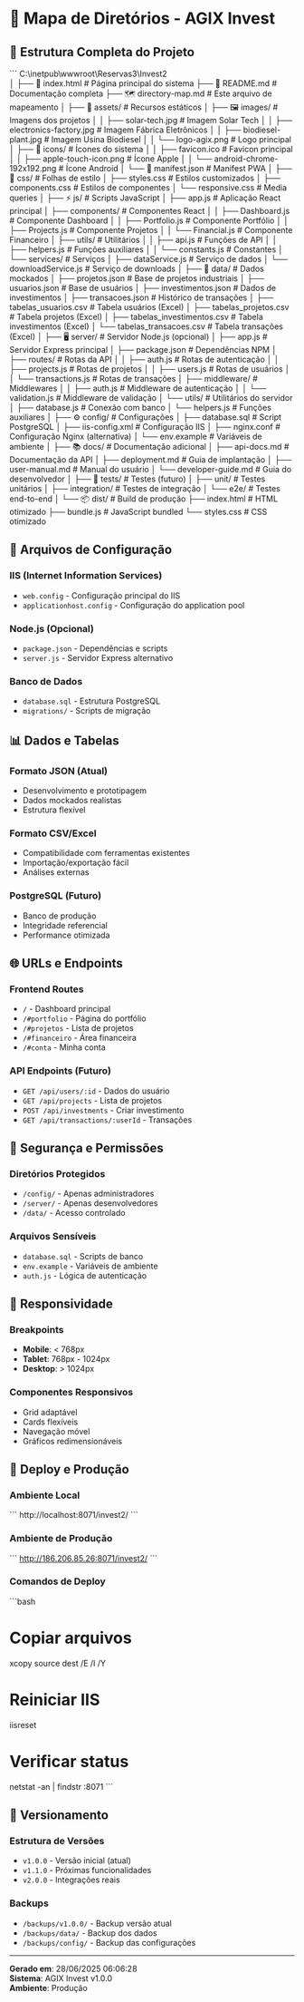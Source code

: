 # 📁 Mapa de Diretórios - AGIX Invest

## 🌟 Estrutura Completa do Projeto

\`\`\`
C:\inetpub\wwwroot\Reservas3\Invest2\
│
├── 📄 index.html                           # Página principal do sistema
├── 📖 README.md                            # Documentação completa
├── 🗺️  directory-map.md                    # Este arquivo de mapeamento
│
├── 📁 assets/                              # Recursos estáticos
│   ├── 🖼️  images/                          # Imagens dos projetos
│   │   ├── solar-tech.jpg                 # Imagem Solar Tech
│   │   ├── electronics-factory.jpg        # Imagem Fábrica Eletrônicos
│   │   ├── biodiesel-plant.jpg            # Imagem Usina Biodiesel
│   │   └── logo-agix.png                  # Logo principal
│   ├── 🎨 icons/                           # Ícones do sistema
│   │   ├── favicon.ico                    # Favicon principal
│   │   ├── apple-touch-icon.png           # Ícone Apple
│   │   └── android-chrome-192x192.png     # Ícone Android
│   └── 📄 manifest.json                    # Manifest PWA
│
├── 🎨 css/                                 # Folhas de estilo
│   ├── styles.css                         # Estilos customizados
│   ├── components.css                     # Estilos de componentes
│   └── responsive.css                     # Media queries
│
├── ⚡ js/                                  # Scripts JavaScript
│   ├── app.js                             # Aplicação React principal
│   ├── components/                        # Componentes React
│   │   ├── Dashboard.js                   # Componente Dashboard
│   │   ├── Portfolio.js                   # Componente Portfólio
│   │   ├── Projects.js                    # Componente Projetos
│   │   └── Financial.js                   # Componente Financeiro
│   ├── utils/                             # Utilitários
│   │   ├── api.js                         # Funções de API
│   │   ├── helpers.js                     # Funções auxiliares
│   │   └── constants.js                   # Constantes
│   └── services/                          # Serviços
│       ├── dataService.js                 # Serviço de dados
│       └── downloadService.js             # Serviço de downloads
│
├── 💾 data/                                # Dados mockados
│   ├── projetos.json                      # Base de projetos industriais
│   ├── usuarios.json                      # Base de usuários
│   ├── investimentos.json                 # Dados de investimentos
│   ├── transacoes.json                    # Histórico de transações
│   ├── tabelas_usuarios.csv               # Tabela usuários (Excel)
│   ├── tabelas_projetos.csv               # Tabela projetos (Excel)
│   ├── tabelas_investimentos.csv          # Tabela investimentos (Excel)
│   └── tabelas_transacoes.csv             # Tabela transações (Excel)
│
├── 🖥️  server/                             # Servidor Node.js (opcional)
│   ├── app.js                             # Servidor Express principal
│   ├── package.json                       # Dependências NPM
│   ├── routes/                            # Rotas da API
│   │   ├── auth.js                        # Rotas de autenticação
│   │   ├── projects.js                    # Rotas de projetos
│   │   ├── users.js                       # Rotas de usuários
│   │   └── transactions.js                # Rotas de transações
│   ├── middleware/                        # Middlewares
│   │   ├── auth.js                        # Middleware de autenticação
│   │   └── validation.js                  # Middleware de validação
│   └── utils/                             # Utilitários do servidor
│       ├── database.js                    # Conexão com banco
│       └── helpers.js                     # Funções auxiliares
│
├── ⚙️  config/                             # Configurações
│   ├── database.sql                       # Script PostgreSQL
│   ├── iis-config.xml                     # Configuração IIS
│   ├── nginx.conf                         # Configuração Nginx (alternativa)
│   └── env.example                        # Variáveis de ambiente
│
├── 📚 docs/                               # Documentação adicional
│   ├── api-docs.md                        # Documentação da API
│   ├── deployment.md                      # Guia de implantação
│   ├── user-manual.md                     # Manual do usuário
│   └── developer-guide.md                 # Guia do desenvolvedor
│
├── 🧪 tests/                              # Testes (futuro)
│   ├── unit/                              # Testes unitários
│   ├── integration/                       # Testes de integração
│   └── e2e/                               # Testes end-to-end
│
└── 📦 dist/                               # Build de produção
    ├── index.html                         # HTML otimizado
    ├── bundle.js                          # JavaScript bundled
    └── styles.css                         # CSS otimizado

## 🔧 Arquivos de Configuração

### **IIS (Internet Information Services)**
- `web.config` - Configuração principal do IIS
- `applicationhost.config` - Configuração do application pool

### **Node.js (Opcional)**
- `package.json` - Dependências e scripts
- `server.js` - Servidor Express alternativo

### **Banco de Dados**
- `database.sql` - Estrutura PostgreSQL
- `migrations/` - Scripts de migração

## 📊 Dados e Tabelas

### **Formato JSON (Atual)**
- Desenvolvimento e prototipagem
- Dados mockados realistas
- Estrutura flexível

### **Formato CSV/Excel**
- Compatibilidade com ferramentas existentes
- Importação/exportação fácil
- Análises externas

### **PostgreSQL (Futuro)**
- Banco de produção
- Integridade referencial
- Performance otimizada

## 🌐 URLs e Endpoints

### **Frontend Routes**
- `/` - Dashboard principal
- `/#portfolio` - Página do portfólio
- `/#projetos` - Lista de projetos
- `/#financeiro` - Área financeira
- `/#conta` - Minha conta

### **API Endpoints (Futuro)**
- `GET /api/users/:id` - Dados do usuário
- `GET /api/projects` - Lista de projetos
- `POST /api/investments` - Criar investimento
- `GET /api/transactions/:userId` - Transações

## 🔐 Segurança e Permissões

### **Diretórios Protegidos**
- `/config/` - Apenas administradores
- `/server/` - Apenas desenvolvedores
- `/data/` - Acesso controlado

### **Arquivos Sensíveis**
- `database.sql` - Scripts de banco
- `env.example` - Variáveis de ambiente
- `auth.js` - Lógica de autenticação

## 📱 Responsividade

### **Breakpoints**
- **Mobile**: < 768px
- **Tablet**: 768px - 1024px
- **Desktop**: > 1024px

### **Componentes Responsivos**
- Grid adaptável
- Cards flexíveis
- Navegação móvel
- Gráficos redimensionáveis

## 🚀 Deploy e Produção

### **Ambiente Local**
\`\`\`
http://localhost:8071/invest2/
\`\`\`

### **Ambiente de Produção**
\`\`\`
http://186.206.85.26:8071/invest2/
\`\`\`

### **Comandos de Deploy**
\`\`\`bash
# Copiar arquivos
xcopy source dest /E /I /Y

# Reiniciar IIS
iisreset

# Verificar status
netstat -an | findstr :8071
\`\`\`

## 🔄 Versionamento

### **Estrutura de Versões**
- `v1.0.0` - Versão inicial (atual)
- `v1.1.0` - Próximas funcionalidades
- `v2.0.0` - Integrações reais

### **Backups**
- `/backups/v1.0.0/` - Backup versão atual
- `/backups/data/` - Backup dos dados
- `/backups/config/` - Backup das configurações

---

**Gerado em**: 28/06/2025 06:06:28  
**Sistema**: AGIX Invest v1.0.0  
**Ambiente**: Produção